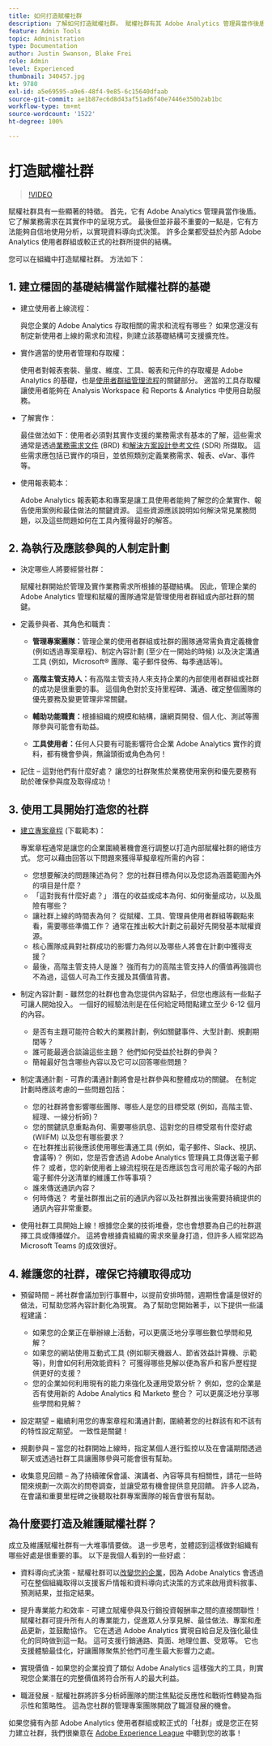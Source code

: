 ```yaml
---
title: 如何打造賦權社群
description: 了解如何打造賦權社群。 賦權社群有其 Adobe Analytics 管理員當作後盾，可了解業務需求在其實作中的呈現方式，並且有方法能夠自信地使用分析，以實現資料導向式決策。
feature: Admin Tools
topic: Administration
type: Documentation
author: Justin Swanson, Blake Frei
role: Admin
level: Experienced
thumbnail: 340457.jpg
kt: 9780
exl-id: a5e69595-a9e6-48f4-9e85-6c15640dfaab
source-git-commit: ae1b87ec6d8d43af51ad6f40e7446e350b2ab1bc
workflow-type: tm+mt
source-wordcount: '1522'
ht-degree: 100%

---
```


# 打造賦權社群

>[!VIDEO](https://video.tv.adobe.com/v/341118/?quality=12&learn=on&captions=chi_hant)

賦權社群具有一些顯著的特徵。 首先，它有 Adobe Analytics 管理員當作後盾。 它了解業務需求在其實作中的呈現方式。 最後但並非最不重要的一點是，它有方法能夠自信地使用分析，以實現資料導向式決策。 許多企業都受益於內部 Adobe Analytics 使用者群組或較正式的社群所提供的結構。

您可以在組織中打造賦權社群。 方法如下：

## 1. 建立穩固的基礎結構當作賦權社群的基礎

* 建立使用者上線流程：

  與您企業的 Adobe Analytics 存取相關的需求和流程有哪些？ 如果您還沒有制定新使用者上線的需求和流程，則建立該基礎結構可支援擴充性。

* 實作適當的使用者管理和存取權：

  使用者對報表套裝、量度、維度、工具、報表和元件的存取權是 Adobe Analytics 的基礎，也是[使用者群組管理流程](https://experienceleague.adobe.com/docs/analytics/admin/admin-console/home.html?lang=zh-Hant)的關鍵部分。 適當的工具存取權讓使用者能夠在 Analysis Workspace 和 Reports &amp; Analytics 中使用自助服務。

* 了解實作：

  最佳做法如下：使用者必須對其實作支援的業務需求有基本的了解，這些需求通常是透過[業務需求文件](https://experienceleague.adobe.com/docs/analytics-learn/tutorials/implementation/implementation-basics/creating-a-business-requirements-document.html?lang=zh-Hant) (BRD) 和[解決方案設計參考文件](https://experienceleague.adobe.com/docs/analytics-learn/tutorials/implementation/implementation-basics/creating-and-maintaining-an-sdr.html?lang=zh-Hant) (SDR) 所擷取。 這些需求應包括已實作的項目，並依照類別定義業務需求、報表、eVar、事件等。

* 使用報表範本：

  Adobe Analytics 報表範本和專案是讓工具使用者能夠了解您的企業實作、報告使用案例和最佳做法的關鍵資源。 這些資源應該說明如何解決常見業務問題，以及這些問題如何在工具內獲得最好的解答。

## 2. 為執行及應該參與的人制定計劃

* 決定哪些人將要經營社群：

  賦權社群開始於管理及實作業務需求所根據的基礎結構。 因此，管理企業的 Adobe Analytics 管理和賦權的團隊通常是管理使用者群組或內部社群的關鍵。

* 定義參與者、其角色和職責：

   * **管理專案團隊：**&#x200B;管理企業的使用者群組或社群的團隊通常需負責定義機會 (例如透過專案章程)、制定內容計劃 (至少在一開始的時候) 以及決定溝通工具 (例如，Microsoft® 團隊、電子郵件發佈、每季通話等)。

   * **高階主管支持人：**&#x200B;有高階主管支持人來支持企業的內部使用者群組或社群的成功是很重要的事。 這個角色對於支持里程碑、溝通、確定整個團隊的優先要務及變更管理非常關鍵。

   * **輔助功能職責：**&#x200B;根據組織的規模和結構，讓網頁開發、個人化、測試等團隊參與可能會有助益。

   * **工具使用者：**&#x200B;任何人只要有可能影響符合企業 Adobe Analytics 實作的資料，都有機會參與，無論頭銜或角色為何！

* 記住 – 這對他們有什麼好處？ 讓您的社群聚焦於業務使用案例和優先要務有助於確保參與度及取得成功！

## 3. 使用工具開始打造您的社群

* [建立專案章程](assets/Adobe-Analytics-Empowered-Community-Project-Charter-Template.pptx) (下載範本)：

  專案章程通常是讓您的企業圍繞著機會進行調整以打造內部賦權社群的絕佳方式。 您可以藉由回答以下問題來獲得草擬章程所需的內容：

   * 您想要解決的問題陳述為何？ 您的社群目標為何以及您認為涵蓋範圍內外的項目是什麼？
   * 「這對我有什麼好處？」 潛在的收益或成本為何、如何衡量成功，以及風險有哪些？
   * 讓社群上線的時間表為何？ 從賦權、工具、管理員使用者群組等觀點來看，需要哪些準備工作？ 通常在推出較大計劃之前最好先開發基本賦權資源。
   * 核心團隊成員對社群成功的影響力為何以及哪些人將會在計劃中獲得支援？
   * 最後，高階主管支持人是誰？ 強而有力的高階主管支持人的價值再強調也不為過，這個人可為工作支援及其價值背書。

* 制定內容計劃 - 雖然您的社群也會為您提供內容點子，但您也應該有一些點子可讓人開始投入。 一個好的經驗法則是在任何給定時間點建立至少 6-12 個月的內容。

   * 是否有主題可能符合較大的業務計劃，例如關鍵事件、大型計劃、規劃期間等？
   * 誰可能最適合談論這些主題？ 他們如何受益於社群的參與？
   * 簡報最好包含哪些內容以及它可以回答哪些問題？

* 制定溝通計劃 - 可靠的溝通計劃將會是社群參與和整體成功的關鍵。 在制定計劃時應該考慮的一些問題包括：

   * 您的社群將會影響哪些團隊、哪些人是您的目標受眾 (例如，高階主管、經理、一線分析師)？
   * 您的關鍵訊息重點為何、需要哪些訊息、這對您的目標受眾有什麼好處 (WIIFM) 以及您有哪些要求？
   * 在社群推出前後應該使用哪些溝通工具 (例如，電子郵件、Slack、視訊、會議等)？ 例如，您是否會透過 Adobe Analytics 管理員工具傳送電子郵件？ 或者，您的新使用者上線流程現在是否應該包含可用於電子報的內部電子郵件分送清單的維護工作等事項？
   * 誰來傳送通訊內容？
   * 何時傳送？ 考量社群推出之前的通訊內容以及社群推出後需要持續提供的通訊內容非常重要。

* 使用社群工具開始上線！根據您企業的技術堆疊，您也會想要為自己的社群選擇工具或傳播媒介。 這將會根據貴組織的需求來量身打造，但許多人經常認為 Microsoft Teams 的成效很好。

## 4. 維護您的社群，確保它持續取得成功

* 預留時間 – 將社群會議加到行事曆中，以提前安排時間，週期性會議是很好的做法，可幫助您將內容計劃化為現實。 為了幫助您開始著手，以下提供一些議程建議：

   * 如果您的企業正在舉辦線上活動，可以更廣泛地分享哪些數位學問和見解？
   * 如果您的網站使用互動式工具 (例如聊天機器人、節省效益計算機、示範等)，則會如何利用效能資料？ 可獲得哪些見解以便為客戶和客戶歷程提供更好的支援？
   * 您的企業如何利用現有的能力來強化及運用受眾分析？ 例如，您的企業是否有使用新的 Adobe Analytics 和 Marketo 整合？ 可以更廣泛地分享哪些學問和見解？

* 設定期望 – 繼續利用您的專案章程和溝通計劃，圍繞著您的社群該有和不該有的特性設定期望。 一致性是關鍵！
* 規劃參與 – 當您的社群開始上線時，指定某個人進行監控以及在會議期間透過聊天或透過社群工具讓團隊參與可能會很有幫助。
* 收集意見回饋 – 為了持續確保會議、演講者、內容等具有相關性，請花一些時間來規劃一次兩次的問卷調查，並讓受眾有機會提供意見回饋。 許多人認為，在會議和重要里程碑之後聽取社群專案團隊的報告會很有幫助。

## 為什麼要打造及維護賦權社群？

成立及維護賦權社群有一大堆事情要做。 退一步思考，並體認到這樣做對組織有哪些好處是很重要的事。 以下是我個人看到的一些好處：

* 資料導向式決策 - 賦權社群可以[改變您的企業](https://experienceleague.adobe.com/docs/analytics-learn/tutorials/intro-to-analytics/what-can-aa-do-for-me/how-adobe-analysis-workspace-can-change-your-business.html?lang=zh-Hant)，因為 Adobe Analytics 會透過可在整個組織取得以支援客戶情報和資料導向式決策的方式來啟用資料敘事、預測結果，並指定結果。

* 提升專業能力和效率 - 可建立賦權參與及行銷投資報酬率之間的直接關聯性！ 賦權社群可提升所有人的專業能力，促進眾人分享見解、最佳做法、專案和產品更新，並鼓勵協作。 它在透過 Adobe Analytics 實現自給自足及強化最佳化的同時做到這一點。 這可支援行銷通路、頁面、地理位置、受眾等。 它也支援體驗最佳化，好讓團隊聚焦於他們可產生最大影響力之處。

* 實現價值 - 如果您的企業投資了類似 Adobe Analytics 這樣強大的工具，則實現您企業潛在的完整價值將符合所有人的最大利益。

* 職涯發展 - 賦權社群將許多分析師團隊的關注焦點從反應性和戰術性轉變為指示性和策略性。 這為您社群的管理專案團隊開啟了職涯發展的機會。

如果您擁有內部 Adobe Analytics 使用者群組或較正式的「社群」或是您正在努力建立社群，我們很樂意在 [Adobe Experience League](https://experienceleaguecommunities.adobe.com/t5/adobe-analytics-discussions/bd-p/adobe-analytics-discussions) 中聽到您的故事！
